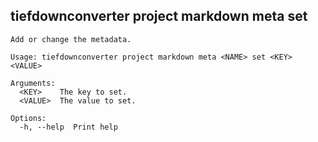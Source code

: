 ## tiefdownconverter project markdown meta set

```
Add or change the metadata.

Usage: tiefdownconverter project markdown meta <NAME> set <KEY> <VALUE>

Arguments:
  <KEY>    The key to set.
  <VALUE>  The value to set.

Options:
  -h, --help  Print help
```

